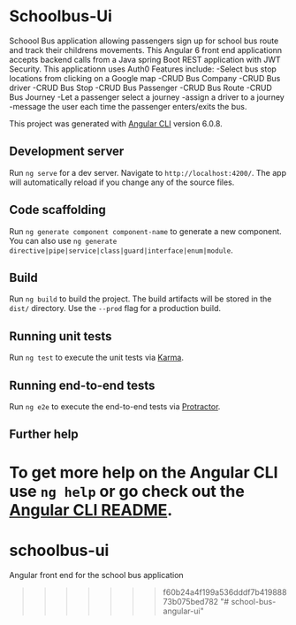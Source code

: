 
# Schoolbus-Ui
Schoool Bus application allowing passengers sign up for school bus route and track their childrens movements.
This Angular 6 front end applicationn accepts backend calls from a Java spring Boot REST application with JWT Security. This applicationn uses Auth0
Features include:
                    -Select bus stop locations from clicking on a Google map
                    -CRUD Bus Company
                    -CRUD Bus driver
                    -CRUD Bus Stop
                    -CRUD Bus Passenger
                    -CRUD Bus Route
                    -CRUD Bus Journey
                    -Let a passenger select a journey
                    -assign a driver to a journey
                    -message the user each time the passenger enters/exits the bus.

This project was generated with [Angular CLI](https://github.com/angular/angular-cli) version 6.0.8.

## Development server

Run `ng serve` for a dev server. Navigate to `http://localhost:4200/`. The app will automatically reload if you change any of the source files.

## Code scaffolding

Run `ng generate component component-name` to generate a new component. You can also use `ng generate directive|pipe|service|class|guard|interface|enum|module`.

## Build

Run `ng build` to build the project. The build artifacts will be stored in the `dist/` directory. Use the `--prod` flag for a production build.

## Running unit tests

Run `ng test` to execute the unit tests via [Karma](https://karma-runner.github.io).

## Running end-to-end tests

Run `ng e2e` to execute the end-to-end tests via [Protractor](http://www.protractortest.org/).

## Further help

To get more help on the Angular CLI use `ng help` or go check out the [Angular CLI README](https://github.com/angular/angular-cli/blob/master/README.md).
=======
# schoolbus-ui
Angular front end for the school bus application
>>>>>>> f60b24a4f199a536dddf7b41988873b075bed782
"# school-bus-angular-ui" 
